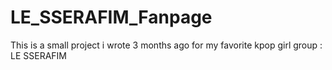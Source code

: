 # LE_SSERAFIM_Fanpage
This is a small project i wrote 3 months ago for my favorite kpop girl group : LE SSERAFIM
